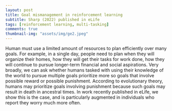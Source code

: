```yaml
---
layout: post
title: Goal mismanagement in reinforcement learning
subtitle: Sharp (2022) published in eLife
tags: [reinforcement learning, multi-tasking]
comments: true
thumbnail-img: "assets/img/ge2.jpeg"
---
```


Human must use a limited amount of resources to plan efficiently over many goals. For example, in a single day, people need to plan when they will organize their homes, how they will get their tasks for work done, how they will continue to pursue longer-term financial and social aspirations. Very broadly, we can ask whether humans tasked with using their knowledge of the world to pursue multiple goals prioritize more so goals that involve possible reward or possible punishment. According to evolutionary theory, humans may prioritize goals involving punishment because such goals may result in death in ancestral times. In work recently published in eLife, we show this is the case, and is particularly augmented in individuals who report they worry much more often. 